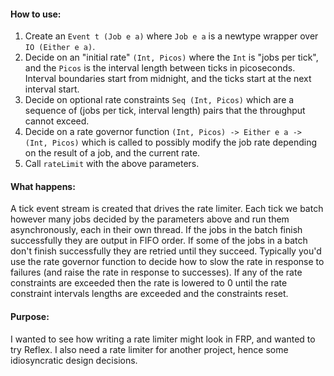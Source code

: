 #### How to use:
1. Create an `Event t (Job e a)` where `Job e a` is a newtype wrapper over `IO (Either e a)`.
2. Decide on an "initial rate" `(Int, Picos)` where the `Int` is "jobs per tick", and the `Picos` is the interval length between ticks in picoseconds. Interval boundaries start from midnight, and the ticks start at the next interval start.
3. Decide on optional rate constraints `Seq (Int, Picos)` which are a sequence of (jobs per tick, interval length) pairs that the throughput cannot exceed.
4. Decide on a rate governor function `(Int, Picos) -> Either e a -> (Int, Picos)` which is called to possibly modify the job rate depending on the result of a job, and the current rate.
5. Call `rateLimit` with the above parameters.

#### What happens:
A tick event stream is created that drives the rate limiter. Each tick we batch however many jobs decided by the parameters above and run them asynchronously, each in their own thread. If the jobs in the batch finish successfully they are output in FIFO order. If some of the jobs in a batch don't finish successfully they are retried until they succeed. Typically you'd use the rate governor function to decide how to slow the rate in response to failures (and raise the rate in response to successes). If any of the rate constraints are exceeded then the rate is lowered to 0 until the rate constraint intervals lengths are exceeded and the constraints reset.

#### Purpose:
I wanted to see how writing a rate limiter might look in FRP, and wanted to try Reflex. I also need a rate limiter for another project, hence some idiosyncratic design decisions.

